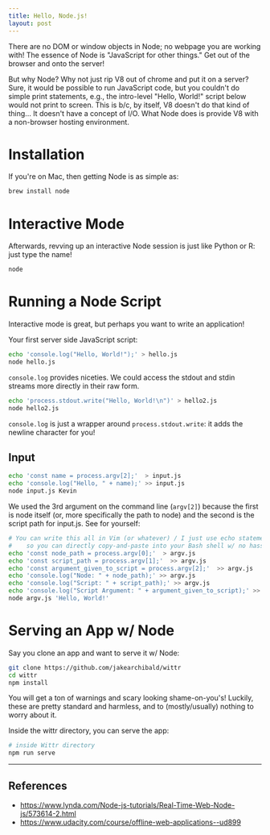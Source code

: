 ```yaml
---
title: Hello, Node.js!
layout: post
---
```


There are no DOM or window objects in Node; no webpage you are working with!  The essence of Node is
"JavaScript for other things."  Get out of the browser and onto the server!

But why Node?  Why not just rip V8 out of chrome and put it on a server?  Sure, it would be possible to run JavaScript code, 
but you couldn't do simple print statements, e.g., the intro-level "Hello, World!" script below would not print to screen.  This is 
b/c, by itself, V8 doesn't do that kind of thing...  It doesn't have a concept of I/O.  What Node does is provide V8 with a 
non-browser hosting environment.

# Installation
If you're on Mac, then getting Node is as simple as:
```bash
brew install node
```

# Interactive Mode
Afterwards, revving up an interactive Node session is just like Python or R: just type the name!
```bash
node
```

# Running a Node Script
Interactive mode is great, but perhaps you want to write an application!

Your first server side JavaScript script:
```bash
echo 'console.log("Hello, World!");' > hello.js
node hello.js
```

`console.log` provides niceties.  We could access the stdout and stdin streams more directly in their raw form.

```bash
echo 'process.stdout.write("Hello, World!\n")' > hello2.js
node hello2.js
```

`console.log` is just a wrapper around `process.stdout.write`: it adds the newline character for you!

## Input

```bash
echo 'const name = process.argv[2];'  > input.js 
echo 'console.log("Hello, " + name);' >> input.js
node input.js Kevin
```

We used the 3rd argument on the command line (`argv[2]`) because the first is node itself (or, more specifically the path to node) and the second is the script path for input.js.  See for yourself:

```bash
# You can write this all in Vim (or whatever) / I just use echo statements
#    so you can directly copy-and-paste into your Bash shell w/ no hassle!
echo 'const node_path = process.argv[0];'  > argv.js 
echo 'const script_path = process.argv[1];'  >> argv.js
echo 'const argument_given_to_script = process.argv[2];'  >> argv.js 
echo 'console.log("Node: " + node_path);' >> argv.js
echo 'console.log("Script: " + script_path);' >> argv.js
echo 'console.log("Script Argument: " + argument_given_to_script);' >> argv.js
node argv.js 'Hello, World!'
```

# Serving an App w/ Node
Say you clone an app and want to serve it w/ Node:
```bash
git clone https://github.com/jakearchibald/wittr
cd wittr
npm install
```

You will get a ton of warnings and scary looking shame-on-you's! Luckily, these are pretty standard and harmless, and to 
(mostly/usually) nothing to worry about it.

Inside the wittr directory, you can serve the app:
```bash
# inside Wittr directory
npm run serve
```

-------------------------------------------

## References
* https://www.lynda.com/Node-js-tutorials/Real-Time-Web-Node-js/573614-2.html
* https://www.udacity.com/course/offline-web-applications--ud899
